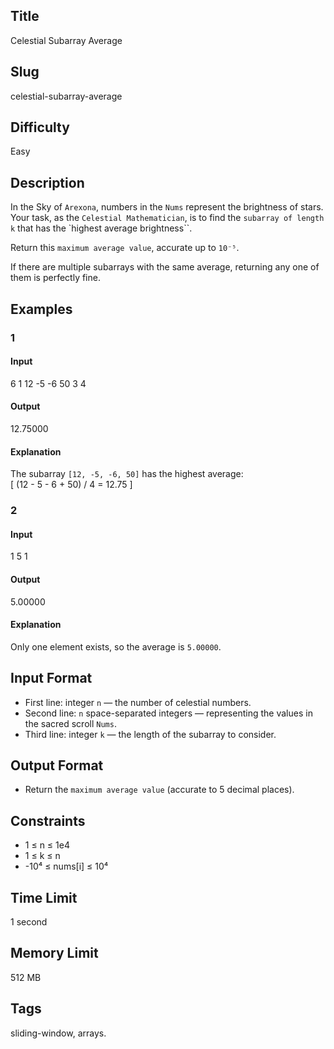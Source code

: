 ## Title

Celestial Subarray Average

## Slug

celestial-subarray-average

## Difficulty

Easy

## Description


In the Sky of `Arexona`, numbers in the `Nums` represent the brightness of stars.  
Your task, as the `Celestial Mathematician`, is to find the `subarray of length k` that has the `highest average brightness``.

Return this `maximum average value`, accurate up to `10⁻⁵`.

If there are multiple subarrays with the same average, returning any one of them is perfectly fine.



## Examples

### 1

#### Input

6
1 12 -5 -6 50 3
4

#### Output

12.75000

#### Explanation

The subarray `[12, -5, -6, 50]` has the highest average:  
\[
(12 - 5 - 6 + 50) / 4 = 12.75
\]

### 2

#### Input

1
5
1

#### Output

5.00000

#### Explanation

Only one element exists, so the average is `5.00000`.  

## Input Format  


- First line: integer `n` — the number of celestial numbers.  
- Second line: `n` space-separated integers — representing the values in the sacred scroll `Nums`.  
- Third line: integer `k` — the length of the subarray to consider.

## Output Format  

- Return the `maximum average value` (accurate to 5 decimal places).  



## Constraints  

- 1 ≤ n ≤ 1e4
- 1 ≤ k ≤ n  
- -10⁴ ≤ nums[i] ≤ 10⁴  

## Time Limit

1 second

## Memory Limit

512 MB

## Tags

sliding-window, arrays. 
